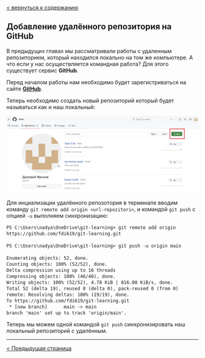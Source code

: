 [< вернуться к содержанию](./readme.md)

## Добавление удалённого репозитория на **GitHub**

В предыдущих главах мы рассматривали работы с удаленным репозиторием, который находился локально на том же компьютере. А что если у нас осуществляется командная работа? Для этого существует сервис **GitHub**.

Перед началом работы нам необходимо будет зарегистриваться на сайте [**GitHub**](https://github.com/).

Теперь необходимо создать новый репозиторий который будет называться как и наш локальный:

![github-page](./images%20and%20other/githubstart.jpg)

Для инциализации удалённого репозотория в терминале вводим команду `git remote add origin <url-repozitori>`, и командой `git push` с опцией `-u` выполняем синхронизацию:

```
PS C:\Users\nadya\OneDrive\git-learning> git remote add origin https://github.com/fdi619/git-learning.git

PS C:\Users\nadya\OneDrive\git-learning> git push -u origin main

Enumerating objects: 52, done.
Counting objects: 100% (52/52), done.
Delta compression using up to 16 threads
Compressing objects: 100% (46/46), done.
Writing objects: 100% (52/52), 4.78 KiB | 816.00 KiB/s, done.
Total 52 (delta 19), reused 0 (delta 0), pack-reused 0 (from 0)
remote: Resolving deltas: 100% (19/19), done.
To https://github.com/fdi619/git-learning.git
 * [new branch]      main -> main
branch 'main' set up to track 'origin/main'.
```

Теперь мы можем одной командой `git push` синхронизировать наш локальный репозиторий с удалённым.

---

[< Предыдущая страница](./18-repo-sinc.md)
